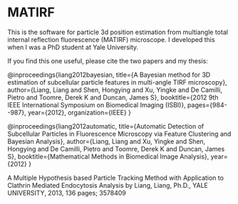 # MATIRF

This is the software for particle 3d position estimation from multiangle total internal reflection fluorescence (MATIRF) microscope.
I developed this when I was a PhD student at Yale University.

If you find this one useful, please cite the two papers and my thesis:

@inproceedings{liang2012bayesian,
  title={A Bayesian method for 3D estimation of subcellular particle features in multi-angle TIRF microscopy},
  author={Liang, Liang and Shen, Hongying and Xu, Yingke and De Camilli, Pietro and Toomre, Derek K and Duncan, James S},
  booktitle={2012 9th IEEE International Symposium on Biomedical Imaging (ISBI)},
  pages={984--987},
  year={2012},
  organization={IEEE}
}

@inproceedings{liang2012automatic,
  title={Automatic Detection of Subcellular Particles in Fluorescence Microscopy via Feature Clustering and Bayesian Analysis},
  author={Liang, Liang and Xu, Yingke and Shen, Hongying and De Camilli, Pietro and Toomre, Derek K and Duncan, James S},
  booktitle={Mathematical Methods in Biomedical Image Analysis},
  year={2012}
}

A Multiple Hypothesis based Particle Tracking Method with Application to Clathrin Mediated Endocytosis Analysis
by Liang, Liang, Ph.D., YALE UNIVERSITY, 2013, 136 pages; 3578409
